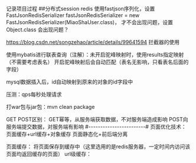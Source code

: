 记录项目过程
##分布式session
redis 使用fastjson序列化，设置FastJsonRedisSerializer fastJsonRedisSerializer = new FastJsonRedisSerializer(MiaoShaUser.class)，
才不会出现问题，设置Object.class 会出现问题？

https://blog.csdn.net/songzehao/article/details/99641594 拦截器的使用

使用mybatis进行联表查询（注解）：未开启驼峰映射时，使用results指定映射（不需要考虑表名）
开启驼峰映射后会自动匹配（表名无影响，只看表名后面的字段）

mysql数据插入后，id自动映射到原来的对象的id字段中

压测：qps每秒处理请求

打war包与jar包：mvn clean package

GET POST区别：
GET幂等，从服务端获取数据，不对服务端造成影响
POST向服务端提交数据，对服务端有影响
#------------------------#
页面优化技术：
页面缓存+url缓存+对象缓存
页面静态化+前后端分离

页面缓存：
将页面保存到缓存中（这里选用的是redis服务器，一定时间内访问该页面均返回缓存的页面）
url级缓存：
